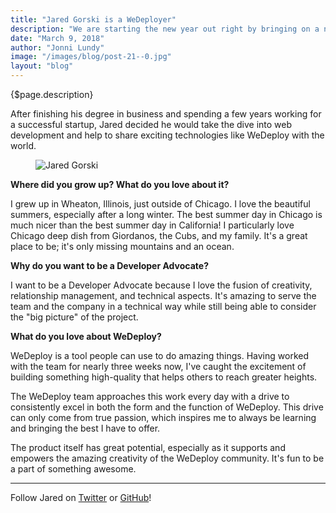 ```yaml
---
title: "Jared Gorski is a WeDeployer"
description: "We are starting the new year out right by bringing on a new team member as part of our Developer Relations internship program."
date: "March 9, 2018"
author: "Jonni Lundy"
image: "/images/blog/post-21--0.jpg"
layout: "blog"
---
```


<article>

{$page.description}

After finishing his degree in business and spending a few years working for a successful startup, Jared decided he would take the dive into web development and help to share exciting technologies like WeDeploy with the world.

<figure>
  <img src="/images/blog/post-21--0.jpg" alt="Jared Gorski">
</figure>

**Where did you grow up? What do you love about it?**

I grew up in Wheaton, Illinois, just outside of Chicago. I love the beautiful summers, especially after a long winter. The best summer day in Chicago is much nicer than the best summer day in California! I particularly love Chicago deep dish from Giordanos, the Cubs, and my family. It's a great place to be; it's only missing mountains and an ocean.

**Why do you want to be a Developer Advocate?**

I want to be a Developer Advocate because I love the fusion of creativity, relationship management, and technical aspects. It's amazing to serve the team and the company in a technical way while still being able to consider the "big picture" of the project.

**What do you love about WeDeploy?**

WeDeploy is a tool people can use to do amazing things. Having worked with the team for nearly three weeks now, I've caught the excitement of building something high-quality that helps others to reach greater heights.

The WeDeploy team approaches this work every day with a drive to consistently excel in both the form and the function of WeDeploy. This drive can only come from true passion, which inspires me to always be learning and bringing the best I have to offer.

The product itself has great potential, especially as it supports and empowers the amazing creativity of the WeDeploy community. It's fun to be a part of something awesome.

---

Follow Jared on [Twitter](https://twitter.com/Gorski_) or [GitHub](https://github.com/jaredgorski)!

</article>
